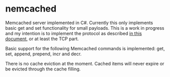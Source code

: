 nemcached
=========

Memcached server implemented in C#. Currently this only implements basic get and set functionality for small payloads. This is a work in progress and my intention is to implement the protocol as described [in this document](https://raw.github.com/memcached/memcached/master/doc/protocol.txt), or at least the TCP part.

Basic support for the following Memcached commands is implemented: get, set, append, prepend, incr and decr.

There is no cache eviction at the moment. Cached items will never expire or be evicted through the cache filling.
